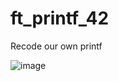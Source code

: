 # ft_printf_42
Recode our own printf

![image](https://user-images.githubusercontent.com/98972278/185191970-b45d6cd1-90a0-48c4-8500-56f1d6af2738.png)

